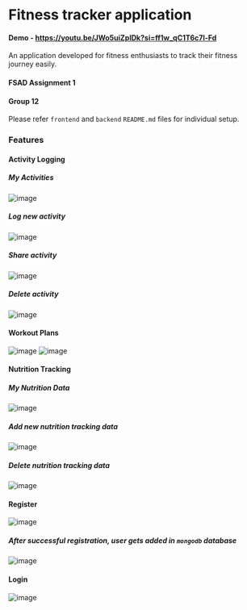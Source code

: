 # Fitness tracker application

#### Demo - https://youtu.be/JWo5uiZplDk?si=ff1w_qC1T6c7l-Fd

An application developed for fitness enthusiasts to track their fitness journey easily.

#### FSAD Assignment 1
#### Group 12

Please refer `frontend` and `backend` `README.md` files for individual setup.

### Features

#### Activity Logging

##### My Activities
![image](https://github.com/2023mt93091/fitness-tracker/assets/166995152/4f71d0da-f027-404e-9a1f-7188068f4463)

##### Log new activity
![image](https://github.com/2023mt93091/fitness-tracker/assets/166995152/a811da80-95f5-4af7-9c58-db8cbbbaa101)

##### Share activity
![image](https://github.com/2023mt93091/fitness-tracker/assets/166995152/250da74d-dc03-4476-ad4a-2dfddd70bcbf)

##### Delete activity
![image](https://github.com/2023mt93091/fitness-tracker/assets/166995152/51772105-9fd7-4999-be3f-dd3aa2af4957)

#### Workout Plans
![image](https://github.com/2023mt93091/fitness-tracker/assets/166995152/e055d3c9-4732-4205-b893-f660b917cf95)
![image](https://github.com/2023mt93091/fitness-tracker/assets/166995152/186530f3-a7db-4879-aaf4-3e869f68ce40)

#### Nutrition Tracking

##### My Nutrition Data
![image](https://github.com/2023mt93091/fitness-tracker/assets/166995152/88344f6a-85ff-4dd2-acab-9b4d32cdac19)

##### Add new nutrition tracking data
![image](https://github.com/2023mt93091/fitness-tracker/assets/166995152/86b089ba-639b-48ac-ba7a-b235579eb9ea)

##### Delete nutrition tracking data
![image](https://github.com/2023mt93091/fitness-tracker/assets/166995152/6939785d-0a23-4ac1-ba44-a5e21c197485)

#### Register
![image](https://github.com/2023mt93091/fitness-tracker/assets/166995152/e651da23-8bb5-4a4c-82a9-43309ca50754)

##### After successful registration, user gets added in `mongodb` database
![image](https://github.com/2023mt93091/fitness-tracker/assets/166995152/6ca6d05c-084e-42f7-a688-62b4e1e1c6ba)

#### Login
![image](https://github.com/2023mt93091/fitness-tracker/assets/166995152/19f51ce7-4301-4839-abf4-90a30837f7e1)
